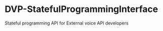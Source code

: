 DVP-StatefulProgrammingInterface
================================

Stateful programming API for External voice API developers
